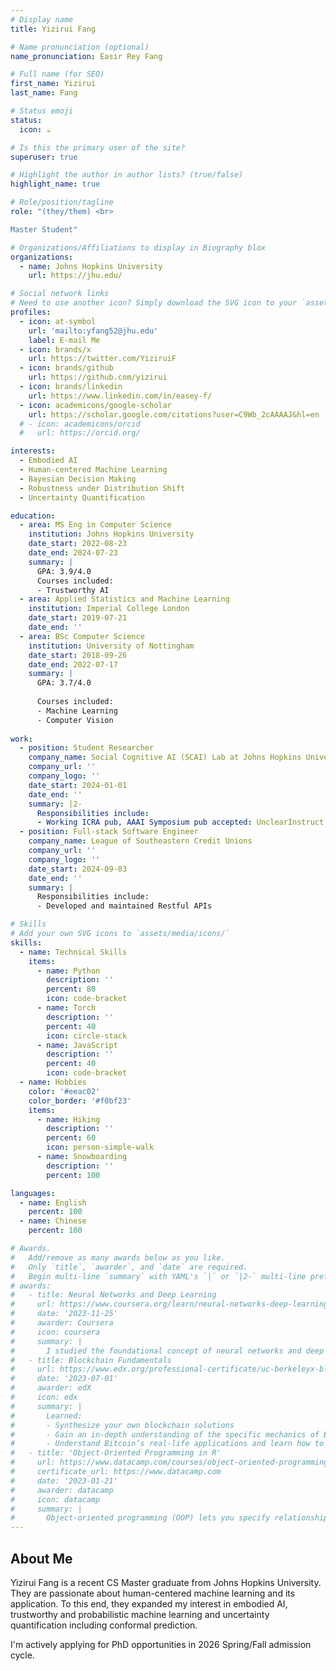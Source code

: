 ```yaml
---
# Display name
title: Yizirui Fang

# Name pronunciation (optional)
name_pronunciation: Easir Rey Fang

# Full name (for SEO)
first_name: Yizirui
last_name: Fang

# Status emoji
status:
  icon: ☕️

# Is this the primary user of the site?
superuser: true

# Highlight the author in author lists? (true/false)
highlight_name: true

# Role/position/tagline
role: "(they/them) <br>

Master Student"

# Organizations/Affiliations to display in Biography blox
organizations:
  - name: Johns Hopkins University
    url: https://jhu.edu/

# Social network links
# Need to use another icon? Simply download the SVG icon to your `assets/media/icons/` folder.
profiles:
  - icon: at-symbol
    url: 'mailto:yfang52@jhu.edu'
    label: E-mail Me
  - icon: brands/x
    url: https://twitter.com/YiziruiF
  - icon: brands/github
    url: https://github.com/yizirui
  - icon: brands/linkedin
    url: https://www.linkedin.com/in/easey-f/
  - icon: academicons/google-scholar
    url: https://scholar.google.com/citations?user=C9Wb_2cAAAAJ&hl=en
  # - icon: academicons/orcid
  #   url: https://orcid.org/

interests:
  - Embodied AI
  - Human-centered Machine Learning
  - Bayesian Decision Making
  - Robustness under Distribution Shift
  - Uncertainty Quantification

education:
  - area: MS Eng in Computer Science
    institution: Johns Hopkins University
    date_start: 2022-08-23
    date_end: 2024-07-23
    summary: |
      GPA: 3.9/4.0
      Courses included:
      - Trustworthy AI
  - area: Applied Statistics and Machine Learning
    institution: Imperial College London
    date_start: 2019-07-21
    date_end: ''
  - area: BSc Computer Science
    institution: University of Nottingham
    date_start: 2018-09-26
    date_end: 2022-07-17
    summary: |
      GPA: 3.7/4.0
      
      Courses included:
      - Machine Learning
      - Computer Vision
  
work:
  - position: Student Researcher
    company_name: Social Cognitive AI (SCAI) Lab at Johns Hopkins University
    company_url: ''
    company_logo: ''
    date_start: 2024-01-01
    date_end: ''
    summary: |2-
      Responsibilities include:
      - Working ICRA pub, AAAI Symposium pub accepted: UnclearInstruct: An Embodied Assistance Challenge
  - position: Full-stack Software Engineer
    company_name: League of Southeastern Credit Unions
    company_url: ''
    company_logo: ''
    date_start: 2024-09-03
    date_end: ''
    summary: |
      Responsibilities include:
      - Developed and maintained Restful APIs

# Skills
# Add your own SVG icons to `assets/media/icons/`
skills:
  - name: Technical Skills
    items:
      - name: Python
        description: ''
        percent: 80
        icon: code-bracket
      - name: Torch
        description: ''
        percent: 40
        icon: circle-stack
      - name: JavaScript
        description: ''
        percent: 40
        icon: code-bracket
  - name: Hobbies
    color: '#eeac02'
    color_border: '#f0bf23'
    items:
      - name: Hiking
        description: ''
        percent: 60
        icon: person-simple-walk
      - name: Snowboarding
        description: ''
        percent: 100

languages:
  - name: English
    percent: 100
  - name: Chinese
    percent: 100

# Awards.
#   Add/remove as many awards below as you like.
#   Only `title`, `awarder`, and `date` are required.
#   Begin multi-line `summary` with YAML's `|` or `|2-` multi-line prefix and indent 2 spaces below.
# awards:
#   - title: Neural Networks and Deep Learning
#     url: https://www.coursera.org/learn/neural-networks-deep-learning
#     date: '2023-11-25'
#     awarder: Coursera
#     icon: coursera
#     summary: |
#       I studied the foundational concept of neural networks and deep learning. By the end, I was familiar with the significant technological trends driving the rise of deep learning; build, train, and apply fully connected deep neural networks; implement efficient (vectorized) neural networks; identify key parameters in a neural network’s architecture; and apply deep learning to your own applications.
#   - title: Blockchain Fundamentals
#     url: https://www.edx.org/professional-certificate/uc-berkeleyx-blockchain-fundamentals
#     date: '2023-07-01'
#     awarder: edX
#     icon: edx
#     summary: |
#       Learned:
#       - Synthesize your own blockchain solutions
#       - Gain an in-depth understanding of the specific mechanics of Bitcoin
#       - Understand Bitcoin’s real-life applications and learn how to attack and destroy Bitcoin, Ethereum, smart contracts and Dapps, and alternatives to Bitcoin’s Proof-of-Work consensus algorithm
#   - title: 'Object-Oriented Programming in R'
#     url: https://www.datacamp.com/courses/object-oriented-programming-with-s3-and-r6-in-r
#     certificate_url: https://www.datacamp.com
#     date: '2023-01-21'
#     awarder: datacamp
#     icon: datacamp
#     summary: |
#       Object-oriented programming (OOP) lets you specify relationships between functions and the objects that they can act on, helping you manage complexity in your code. This is an intermediate level course, providing an introduction to OOP, using the S3 and R6 systems. S3 is a great day-to-day R programming tool that simplifies some of the functions that you write. R6 is especially useful for industry-specific analyses, working with web APIs, and building GUIs.
---
```


## About Me

Yizirui Fang is a recent CS Master graduate from Johns Hopkins University. They are passionate about human-centered machine learning and its application. To this end, they expanded my interest in  embodied AI, trustworthy and probabilistic machine learning and uncertainty quantification including conformal prediction.

I'm actively applying for PhD opportunities in 2026 Spring/Fall admission cycle.